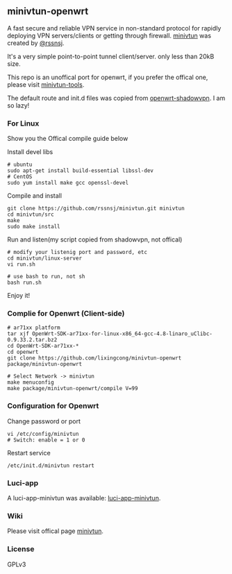 ## minivtun-openwrt

A fast secure and reliable VPN service in non-standard protocol for rapidly deploying VPN servers/clients or getting through firewall. [minivtun](https://github.com/rssnsj/minivtun) was created by [@rssnsj](https://github.com/rssnsj). 

It's a very simple point-to-point tunnel client/server. only less than 20kB size.

This repo is an unoffical port for openwrt, if you prefer the offical one, please visit [minivtun-tools](https://github.com/rssnsj/network-feeds/tree/master/minivtun-tools).

The default route and init.d files was copied from [openwrt-shadowvpn](https://github.com/aa65535/openwrt-shadowvpn). I am so lazy!

### For Linux

Show you the Offical compile guide below

Install devel libs

	# ubuntu
	sudo apt-get install build-essential libssl-dev
	# CentOS
	sudo yum install make gcc openssl-devel

Compile and install

    git clone https://github.com/rssnsj/minivtun.git minivtun
    cd minivtun/src
    make
    sudo make install

Run and listen(my script copied from shadowvpn, not offical)

	# modify your listenig port and password, etc
	cd minivtun/linux-server
	vi run.sh

	# use bash to run, not sh
	bash run.sh
	
Enjoy it!

### Complie for Openwrt (Client-side)

	# ar71xx platform
	tar xjf OpenWrt-SDK-ar71xx-for-linux-x86_64-gcc-4.8-linaro_uClibc-0.9.33.2.tar.bz2
	cd OpenWrt-SDK-ar71xx-*
	cd openwrt
	git clone https://github.com/lixingcong/minivtun-openwrt package/minivtun-openwrt

	# Select Network -> minivtun
	make menuconfig
	make package/minivtun-openwrt/compile V=99
	
### Configuration for Openwrt

Change password or port

	vi /etc/config/minivtun
	# Switch: enable = 1 or 0

Restart service

	/etc/init.d/minivtun restart

### Luci-app

A luci-app-minivtun was available: [luci-app-minivtun](https://github.com/lixingcong/luci-app-minivtun).

### Wiki

Please visit offical page [minivtun](https://github.com/rssnsj/minivtun).

### License

GPLv3
